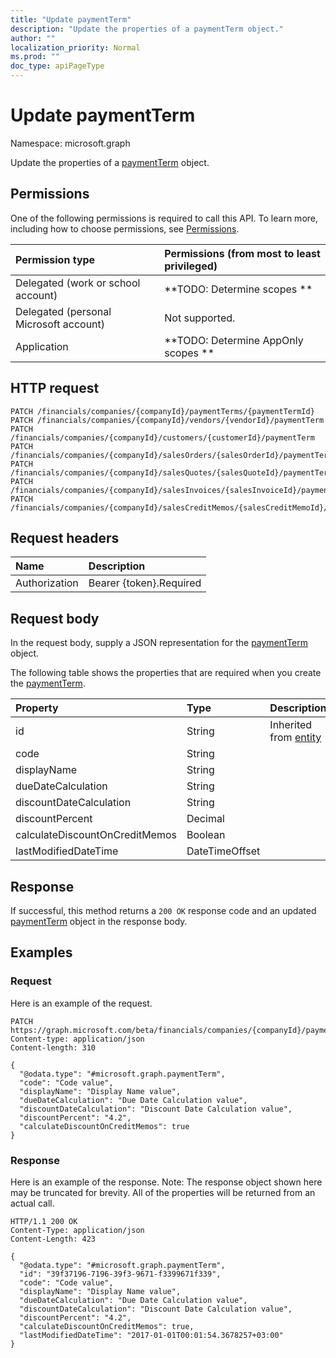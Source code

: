 ```yaml
---
title: "Update paymentTerm"
description: "Update the properties of a paymentTerm object."
author: ""
localization_priority: Normal
ms.prod: ""
doc_type: apiPageType
---
```


# Update paymentTerm

Namespace: microsoft.graph

Update the properties of a [paymentTerm](../resources/paymentterm.md) object.

## Permissions
One of the following permissions is required to call this API. To learn more, including how to choose permissions, see [Permissions](/concepts/permissions-reference.md).

|Permission type|Permissions (from most to least privileged)|
|:---|:---|
|Delegated (work or school account)|**TODO: Determine scopes **|
|Delegated (personal Microsoft account)|Not supported.|
|Application|**TODO: Determine AppOnly scopes **|

## HTTP request
<!-- {
  "blockType": "ignored"
}
-->
``` http
PATCH /financials/companies/{companyId}/paymentTerms/{paymentTermId}
PATCH /financials/companies/{companyId}/vendors/{vendorId}/paymentTerm
PATCH /financials/companies/{companyId}/customers/{customerId}/paymentTerm
PATCH /financials/companies/{companyId}/salesOrders/{salesOrderId}/paymentTerm
PATCH /financials/companies/{companyId}/salesQuotes/{salesQuoteId}/paymentTerm
PATCH /financials/companies/{companyId}/salesInvoices/{salesInvoiceId}/paymentTerm
PATCH /financials/companies/{companyId}/salesCreditMemos/{salesCreditMemoId}/paymentTerm
```

## Request headers
|Name|Description|
|:---|:---|
|Authorization|Bearer {token}.Required|

## Request body
In the request body, supply a JSON representation for the [paymentTerm](../resources/paymentterm.md) object.

The following table shows the properties that are required when you create the [paymentTerm](../resources/paymentterm.md).

|Property|Type|Description|
|:---|:---|:---|
|id|String| Inherited from [entity](../resources/entity.md)|
|code|String||
|displayName|String||
|dueDateCalculation|String||
|discountDateCalculation|String||
|discountPercent|Decimal||
|calculateDiscountOnCreditMemos|Boolean||
|lastModifiedDateTime|DateTimeOffset||



## Response
If successful, this method returns a `200 OK` response code and an updated [paymentTerm](../resources/paymentterm.md) object in the response body.

## Examples

### Request
Here is an example of the request.
<!-- {
  "blockType": "request",
  "name": "update_paymentterm"
}
-->
``` http
PATCH https://graph.microsoft.com/beta/financials/companies/{companyId}/paymentTerms/{paymentTermId}
Content-type: application/json
Content-length: 310

{
  "@odata.type": "#microsoft.graph.paymentTerm",
  "code": "Code value",
  "displayName": "Display Name value",
  "dueDateCalculation": "Due Date Calculation value",
  "discountDateCalculation": "Discount Date Calculation value",
  "discountPercent": "4.2",
  "calculateDiscountOnCreditMemos": true
}
```

### Response
Here is an example of the response. Note: The response object shown here may be truncated for brevity. All of the properties will be returned from an actual call.
<!-- {
  "blockType": "response",
  "truncated": true
}
-->
``` http
HTTP/1.1 200 OK
Content-Type: application/json
Content-Length: 423

{
  "@odata.type": "#microsoft.graph.paymentTerm",
  "id": "39f37196-7196-39f3-9671-f3399671f339",
  "code": "Code value",
  "displayName": "Display Name value",
  "dueDateCalculation": "Due Date Calculation value",
  "discountDateCalculation": "Discount Date Calculation value",
  "discountPercent": "4.2",
  "calculateDiscountOnCreditMemos": true,
  "lastModifiedDateTime": "2017-01-01T00:01:54.3678257+03:00"
}
```

